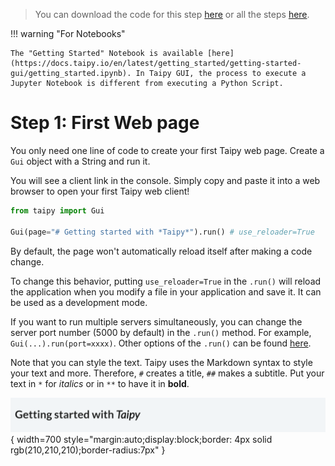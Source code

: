 > You can download the code for this step [here](../src/step_01.py) or all the steps [here](https://github.com/Avaiga/taipy-getting-started-gui/tree/develop/src).

!!! warning "For Notebooks"

    The "Getting Started" Notebook is available [here](https://docs.taipy.io/en/latest/getting_started/getting-started-gui/getting_started.ipynb). In Taipy GUI, the process to execute a Jupyter Notebook is different from executing a Python Script.

# Step 1: First Web page

You only need one line of code to create your first Taipy web page. Create a `Gui` object with a String and run it.

You will see a client link in the console. Simply copy and paste it into a web browser to open your first Taipy web client!


```python
from taipy import Gui

Gui(page="# Getting started with *Taipy*").run() # use_reloader=True
```

By default, the page won't automatically reload itself after making a code change.

To change this behavior, putting `use_reloader=True` in the `.run()` will reload the application when you modify a file in your application and save it. It can be used as a development mode.

If you want to run multiple servers simultaneously, you can change the server port number (5000 by default) in the `.run()` method. For example, `Gui(...).run(port=xxxx)`. Other options of the `.run()` can be found [here](https://docs.taipy.io/en/latest/manuals/gui/configuration/#configuring-the-gui-instance).


Note that you can style the text. Taipy uses the Markdown syntax to style your text and more. Therefore, `#` creates 
a title, `##` makes a subtitle. Put your text in `*` for *italics* or in `**` to have it in **bold**.


![First Web Page](result.png){ width=700 style="margin:auto;display:block;border: 4px solid rgb(210,210,210);border-radius:7px" }
